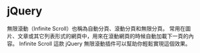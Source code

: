 # jQuery

無限滾動（Infinite Scroll）也稱為自動分頁、滾動分頁和無限分頁。
常用在圖片、文章或其它列表形式的網頁中，用來在滾動網頁的時候自動加載下一頁的內容。
Infinite Scroll 這款 jQuery 無限滾動插件可以幫助你輕鬆實現這個效果。
